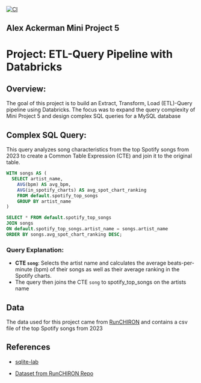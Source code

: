 [![CI](https://github.com/nogibjj/Alex_Ackerman_Mini_Project_6/actions/workflows/cicd.yml/badge.svg)](https://github.com/nogibjj/Alex_Ackerman_Mini_Project_6/actions/workflows/cicd.yml)

## Alex Ackerman Mini Project 5

# Project: ETL-Query Pipeline with Databricks

## Overview:

The goal of this project is to build an Extract, Transform, Load (ETL)-Query pipeline using Databricks. The focus was to expand the query complexity of Mini Project 5 and design complex SQL queries for a MySQL database

## Complex SQL Query:
This query analyzes song characteristics from the top Spotify songs from 2023 to create a Common Table Expression (CTE) and join it to the original table.

```sql
WITH songs AS (
  SELECT artist_name,
    AVG(bpm) AS avg_bpm,
    AVG(in_spotify_charts) AS avg_spot_chart_ranking
    FROM default.spotify_top_songs
    GROUP BY artist_name 
)

SELECT * FROM default.spotify_top_songs
JOIN songs
ON default.spotify_top_songs.artist_name = songs.artist_name
ORDER BY songs.avg_spot_chart_ranking DESC;

```
### Query Explanation:

- **CTE `song`**: Selects the artist name and calculates the average beats-per-minute (bpm) of their songs as well as their average ranking in the Spotify charts.
- The query then joins the CTE `song` to spotify_top_songs on the artists name

## Data

The data used for this project came from [RunCHIRON](https://github.com/RunCHIRON/dataset) and contains a csv file of the top Spotify songs from 2023

## References

- [sqlite-lab](https://github.com/nogibjj/sqlite-lab/tree/main)

- [Dataset from RunCHIRON Repo](https://github.com/RunCHIRON/dataset)

